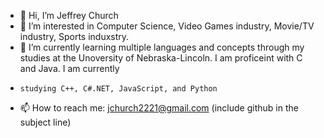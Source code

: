 - 👋 Hi, I’m Jeffrey Church
- 👀 I’m interested in Computer Science, Video Games industry, Movie/TV industry, Sports induxstry.
- 🌱 I’m currently learning multiple languages and concepts through my studies at the Unoversity of Nebraska-Lincoln. I am proficeint with C and Java. I am currently
-     studying C++, C#.NET, JavaScript, and Python
- 📫 How to reach me: jchurch2221@gmail.com (include github in the subject line)

<!---
JeffChurch22/JeffChurch22 is a ✨ special ✨ repository because its `README.md` (this file) appears on your GitHub profile.
You can click the Preview link to take a look at your changes.
--->
